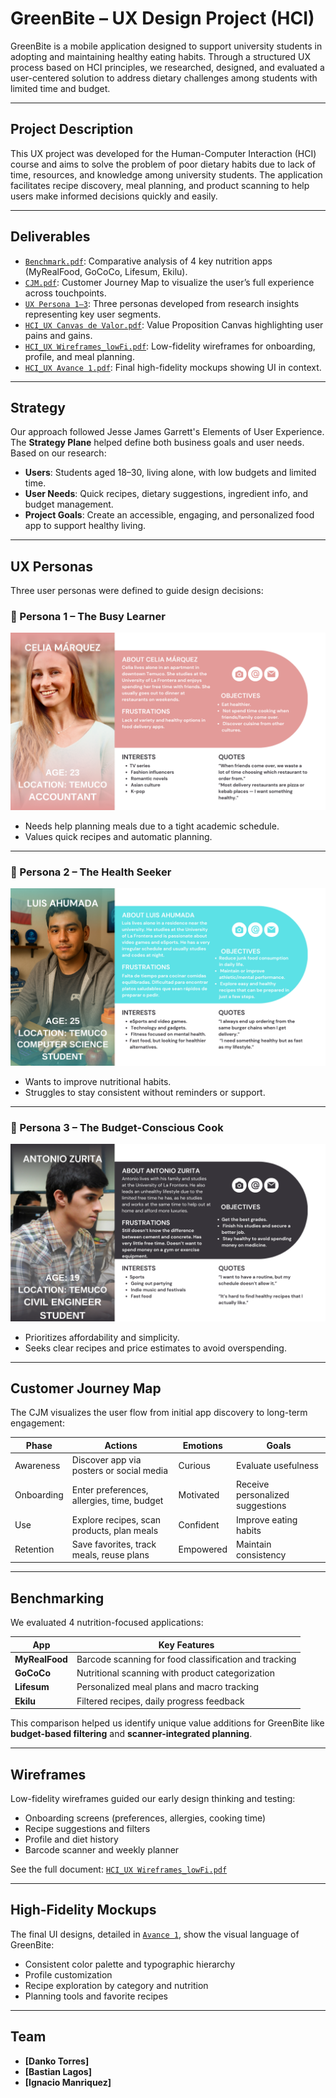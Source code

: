 # GreenBite – UX Design Project (HCI)

GreenBite is a mobile application designed to support university students in adopting and maintaining healthy eating habits. Through a structured UX process based on HCI principles, we researched, designed, and evaluated a user-centered solution to address dietary challenges among students with limited time and budget.

---

##  Project Description

This UX project was developed for the Human-Computer Interaction (HCI) course and aims to solve the problem of poor dietary habits due to lack of time, resources, and knowledge among university students. The application facilitates recipe discovery, meal planning, and product scanning to help users make informed decisions quickly and easily.

---

##  Deliverables

- [`Benchmark.pdf`](./Deliverables/Benchmark.pdf): Comparative analysis of 4 key nutrition apps (MyRealFood, GoCoCo, Lifesum, Ekilu).
- [`CJM.pdf`](./Deliverables/CJM.pdf): Customer Journey Map to visualize the user’s full experience across touchpoints.
- [`UX Persona 1–3`](./): Three personas developed from research insights representing key user segments.
- [`HCI_UX Canvas de Valor.pdf`](./Deliverables/HCI_UX%20Canvas%20de%20valor.pdf): Value Proposition Canvas highlighting user pains and gains.
- [`HCI_UX Wireframes_lowFi.pdf`](./Deliverables/HCI_UX%20Wireframes_lowFi.pdf): Low-fidelity wireframes for onboarding, profile, and meal planning.
- [`HCI_UX Avance 1.pdf`](./Deliverables/HCI_UX%20Avance%201.pdf): Final high-fidelity mockups showing UI in context.

---

## Strategy

Our approach followed Jesse James Garrett's Elements of User Experience. The **Strategy Plane** helped define both business goals and user needs. Based on our research:

- **Users**: Students aged 18–30, living alone, with low budgets and limited time.
- **User Needs**: Quick recipes, dietary suggestions, ingredient info, and budget management.
- **Project Goals**: Create an accessible, engaging, and personalized food app to support healthy living.

---

## UX Personas

Three user personas were defined to guide design decisions:

### 👤 Persona 1 – The Busy Learner

![UX Persona 1](./Deliverables/UX%20Persona%201.png)

- Needs help planning meals due to a tight academic schedule.
- Values quick recipes and automatic planning.

---

### 👤 Persona 2 – The Health Seeker

![UX Persona 2](./Deliverables/UX%20Persona%202.png)

- Wants to improve nutritional habits.
- Struggles to stay consistent without reminders or support.

---

### 👤 Persona 3 – The Budget-Conscious Cook

![UX Persona 3](./Deliverables/UX%20Persona%203.png)

- Prioritizes affordability and simplicity.
- Seeks clear recipes and price estimates to avoid overspending.
---

##  Customer Journey Map

The CJM visualizes the user flow from initial app discovery to long-term engagement:

| Phase | Actions | Emotions | Goals |
|-------|---------|----------|-------|
| Awareness | Discover app via posters or social media | Curious | Evaluate usefulness |
| Onboarding | Enter preferences, allergies, time, budget | Motivated | Receive personalized suggestions |
| Use | Explore recipes, scan products, plan meals | Confident | Improve eating habits |
| Retention | Save favorites, track meals, reuse plans | Empowered | Maintain consistency |

---

## Benchmarking

We evaluated 4 nutrition-focused applications:

| App | Key Features |
|-----|--------------|
| **MyRealFood** | Barcode scanning for food classification and tracking |
| **GoCoCo** | Nutritional scanning with product categorization |
| **Lifesum** | Personalized meal plans and macro tracking |
| **Ekilu** | Filtered recipes, daily progress feedback |

This comparison helped us identify unique value additions for GreenBite like **budget-based filtering** and **scanner-integrated planning**.

---

## Wireframes

Low-fidelity wireframes guided our early design thinking and testing:

- Onboarding screens (preferences, allergies, cooking time)
- Recipe suggestions and filters
- Profile and diet history
- Barcode scanner and weekly planner

See the full document: [`HCI_UX Wireframes_lowFi.pdf`](./Deliverables/HCI_UX%20Wireframes_lowFi.pdf)

---

## High-Fidelity Mockups

The final UI designs, detailed in [`Avance 1`](./Deliverables/HCI_UX%20Avance%201.pdf), show the visual language of GreenBite:

- Consistent color palette and typographic hierarchy
- Profile customization
- Recipe exploration by category and nutrition
- Planning tools and favorite recipes

---

## Team

- **[Danko Torres]** 
- **[Bastian Lagos]** 
- **[Ignacio Manriquez]**
  
